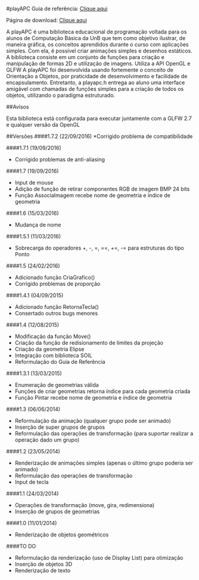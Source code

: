 #playAPC
Guia de referência: [Clique aqui](http://playapc.zaghetto.com/)

Página de download: [Clique aqui](https://github.com/sinayra/playAPC/releases/latest)

A playAPC é uma biblioteca educacional de programação voltada para os alunos de Computação Básica da UnB que tem
como objetivo ilustrar, de maneira gráfica, os conceitos aprendidos durante o curso com aplicações simples. Com
ela, é possível criar animações simples e desenhos estáticos.
A biblioteca consiste em um conjunto de funções para criação e manipulação de formas 2D e utilização de imagens.
Utiliza a API OpenGL e GLFW
A playAPC foi desenvolvida usando fortemente o conceito de Orientação a Objetos, por praticidade de desenvolvimento
e facilidade de encapsulamento. Entretanto, a playapc.h entrega ao aluno uma interface amigável com
chamadas de funções simples para a criação de todos os objetos, utilizando o paradigma estruturado.

##Avisos

Esta biblioteca está configurada para executar juntamente com a GLFW 2.7 e qualquer versão da OpenGL

##Versões
####1.7.2 (22/09/2016)
*Corrigido problema de compatibilidade

####1.7.1 (19/09/2016)
* Corrigido problemas de anti-aliasing

####1.7 (19/09/2016)
* Input de mouse
* Adição de função de retirar componentes RGB de imagem BMP 24 bits
* Função AssociaImagem recebe nome de geometria e índice de geometria

####1.6 (15/03/2016)
* Mudança de nome

####1.5.1 (11/03/2016)
* Sobrecarga do operadores +, -, =, ==, +=, -= para estruturas do tipo Ponto

####1.5 (24/02/2016)
* Adicionado função CriaGrafico()
* Corrigido problemas de proporção

####1.4.1 (04/09/2015)
* Adicionado função RetornaTecla()
* Consertado outros bugs menores

####1.4 (12/08/2015)
* Modificação da função Move()
* Criação da função de redisionamento de limites da projeção
* Criação da geometria Elipse
* Integração com biblioteca SOIL
* Reformulação do Guia de Referência

####1.3.1 (13/03/2015)
* Enumeração de geometrias válida
* Funções de criar geometrias retorna índice para cada geometria criada
* Função Pintar recebe nome de geometria e índice de geometria

####1.3 (06/06/2014)
* Reformulação da animação (qualquer grupo pode ser animado)
* Inserção de super grupos de grupos
* Reformulação das operações de transformação (para suportar realizar a operação dado um grupo)

####1.2 (23/05/2014)
* Renderização de animações simples (apenas o último grupo poderia ser animado)
* Reformulação das operações de transformação
* Input de tecla

####1.1 (24/03/2014)
* Operações de transformação (move, gira, redimensiona)
* Inserção de grupos de geometrias

####1.0 (11/01/2014)
* Renderização de objetos geométricos


####TO DO
* Reformulação da renderização (uso de Display List) para otimização
* Inserção de objetos 3D
* Renderização de texto
